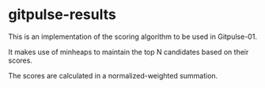 # gitpulse-results

This is an implementation of the scoring algorithm to be used in Gitpulse-01.

It makes use of minheaps to maintain the top N candidates based on their scores.

The scores are calculated in a normalized-weighted summation.